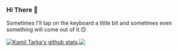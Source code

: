 ### Hi There 👋
Sometimes I'll tap on the keyboard a little bit and sometimes even something will come out of it.🙃

<a href="https://github.com/anuraghazra/github-readme-stats">
  <img align="center" src="https://github-readme-stats.vercel.app/api?username=Kamil-Tarka&show_icons=true&include_all_commits=true&count_private=true&theme=tokyonight" alt="Kamil Tarka's github stats" />
</a>
<a href="https://github.com/anuraghazra/github-readme-stats">
  <img align="center" src="https://github-readme-stats.vercel.app/api/top-langs/?username=Kamil-Tarka&langs_count=10&theme=tokyonight" />
</a>
